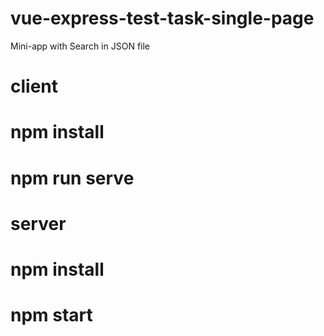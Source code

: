 # vue-express-test-task-single-page

Mini-app with Search in JSON file

# client

# npm install

# npm run serve

# server

# npm install

# npm start
